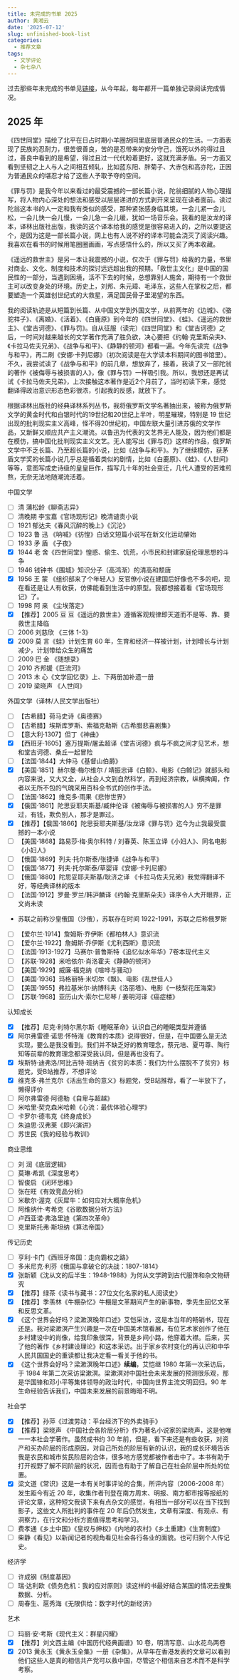 ```yaml
---
title: 未完成的书单 2025
author: 黄湘云
date: '2025-07-12'
slug: unfinished-book-list
categories:
  - 推荐文章
tags:
  - 文学评论
  - 杂七杂八
---
```


过去那些年未完成的书单见[链接](/2022/12/unfinished-book-list/)，从今年起，每年都开一篇单独记录阅读完成情况。

## 2025 年

《四世同堂》描绘了北平在日占时期小羊圈胡同里底层普通民众的生活。一方面表现了民族的忍耐力，很苦很善良，苦的是忍带来的安分守己，饿死以外的得过且过，善良中看到的是希望，得过且过一代代盼着更好，这就充满矛盾。另一方面又看到坚韧之上人与人之间相互倾轧，比如蓝东阳、胖菊子、大赤包和高亦陀，正因为普通民众的堪忍才给了这些人予取予夺的空间。

《罪与罚》是我今年以来看过的最受震撼的一部长篇小说，陀翁细腻的人物心理描写，将人物内心深处的想法和感受以层层递进的方式剥开来呈现在读者面前。读过陀翁这本书的人一定和我有类似的感受，那种紧张感身临其境，一会儿紧一会儿松，一会儿快一会儿慢，一会儿急一会儿缓，犹如一场音乐会。我看的是汝龙的译本，译林出版社出版，我读的这个译本给我的感觉是很容易进入的，之所以要提这个，是因为这是一部长篇小说，网上也有人说不好的译本可能会浇灭了阅读兴趣。我喜欢在看书的时候用笔圈圈画画，写点感悟什么的，所以又买了两本收藏。

《遥远的救世主》是另一本让我震撼的小说，仅次于《罪与罚》给我的力量，书里对商业、文化、制度和技术的探讨远远超出我的预期。「救世主文化」是中国的国民性的一部分，当遇到困境，活不下去的时候，总想靠别人施舍，期待有一个救世主可以改变身处的环境。历史上，刘邦、朱元璋、毛泽东，这些人在掌权之后，都要塑造一个英雄创世纪式的大救星，满足国民骨子里渴望的东西。

我的阅读轨迹是从短篇到长篇、从中国文学到外国文学，从前两年的《边城》、《骆驼祥子》、《离婚》、《活着》、《白鹿原》到今年的《四世同堂》、《蛙》、《遥远的救世主》、《堂吉诃德》、《罪与罚》。自从征服（读完）《四世同堂》和《堂吉诃德》之后，一时间对越来越长的文学著作充满了胜负欲，决心要把《约翰·克里斯朵夫》、《卡拉马佐夫兄弟》、《战争与和平》、《静静的顿河》都看一遍。今年先读完《战争与和平》，再二刷《安娜·卡列尼娜》（初次阅读是在大学读本科期间的图书馆里）。不久，我尝试读了《战争与和平》的前几章，想放弃了，接着，我读了又一部陀翁的著作《被侮辱与被损害的人》，像《罪与罚》一样吸引我。所以，我想还是再试试《卡拉马佐夫兄弟》，上次接触这本著作是近2个月前了，当时初读下来，感觉翻译得政治意识形态色彩很浓，引起我的反感，就放下了。

根据译林出版社的经典译林系列丛书，我将俄罗斯文学名著抽出来，被称为俄罗斯文学的黄金时代和白银时代的19世纪和20世纪上半叶，明星璀璨，特别是 19 世纪出现的批判现实主义高峰，怪不得20世纪初，中国左联大量引进苏俄的文学作品，又新鲜又顺应共产主义潮流。以鲁迅为代表的文艺界无人能及，因为他们都是在模仿，搞中国化批判现实主义文艺。无人能写出《罪与罚》这样的作品，俄罗斯文学中不乏长篇、乃至超长篇的小说，比如《战争与和平》。为了继续模仿，获茅盾文学奖的长篇小说几乎总是循着类似的剧情，比如《白鹿原》、《蛙》、《人世间》等等，意图写成史诗级的皇皇巨作，描写几十年的社会变迁，几代人遭受的苦难煎熬，无奈无法地随潮流活着。

中国文学

-   [ ] 清 蒲松龄《聊斋志异》
-   [ ] 清晚期 李宝嘉《官场现形记》晚清谴责小说
-   [ ] 1921 郁达夫《春风沉醉的晚上》《沉沦》
-   [ ] 1923 鲁 迅 《呐喊》《彷惶》白话文短篇小说写在新文化运动肇始
-   [ ] 1933 矛 盾 《子夜》
-   [x] 1944 老 舍《四世同堂》惶惑、偷生、饥荒，小市民和封建家庭伦理思想的斗争
-   [ ] 1946 钱钟书《围城》知识分子（高鸿渐）的清高和颓唐
-   [x] 1956 王 蒙 《组织部来了个年轻人》反官僚小说在建国后好像也不多的吧，现在看还是让人有收获，仿佛能看到生活中的原型。我都想接着看《官场现形记》了。
-   [ ] 1998 阿 来 《尘埃落定》
-   [x] 【推荐】2005 豆 豆《遥远的救世主》遵循客观规律即天道而不是等、靠、要救世主降临
-   [ ] 2006 刘慈欣 《三体 1-3》
-   [x] 2009 莫 言《蛙》计划生育 60 年，生育和经济一样被计划，计划增长与计划减少，计划带给众生的痛苦
-   [ ] 2009 巴 金 《随想录》
-   [ ] 2010 齐邦媛《巨流河》
-   [ ] 2013 木 心《文学回忆录》上、下两册加补遗一册
-   [ ] 2019 梁晓声 《人世间》

外国文学（译林/人民文学出版社）

-   [ ] 【古希腊】荷马史诗《奥德赛》
-   [ ] 【古希腊】埃斯库罗斯、索福克勒斯《古希腊悲喜剧集》
-   [ ] 【意大利·1307】但丁《神曲》
-   [x] 【西班牙·1605】塞万提斯/屠孟超译《堂吉诃德》疯与不疯之间才见艺术，想和堂吉诃德、桑丘一起冒险
-   [ ] 【法国·1844】大仲马《基督山伯爵》
-   [x] 【美国·1851】赫尔曼·梅尔维尔 / 靖振忠译《白鲸》、电影《白鲸记》就部头和内容来说，又大又全，从社会人文到自然科学，再到经济宗教，纵横捭阖，作者以无所不包的气魄采用百科全书式的创作手法。
-   [ ] 【法国·1862】维克多·雨果《悲惨世界》
-   [x] 【俄国·1861】陀思妥耶夫斯基/臧仲伦译《被侮辱与被损害的人》穷不是罪过，有钱，欺负别人，那才是罪过。
-   [x] 【推荐】【俄国·1866】陀思妥耶夫斯基/汝龙译《罪与罚》迄今为止我最受震撼的一本小说
-   [ ] 【美国·1868】路易莎·梅·奥尔科特 / 刘春英、陈玉立译《小妇人》、同名电影《小妇人》
-   [ ] 【俄国·1869】列夫·托尔斯泰/张捷译《战争与和平》
-   [ ] 【俄国·1877】列夫·托尔斯泰/草婴译《安娜·卡列尼娜》
-   [ ] 【俄国·1880】陀思妥耶夫斯基/耿济之译 《卡拉马佐夫兄弟》我觉得翻译不好，等经典译林的版本
-   [ ] 【法国·1912】罗曼·罗兰/韩沪麟译《约翰·克里斯朵夫》译序令人大开眼界，正文尚未读
-   苏联之前称沙皇俄国（沙俄），苏联存在时间 1922-1991，苏联之后称俄罗斯
-   [ ] 【爱尔兰·1914】詹姆斯·乔伊斯《都柏林人》意识流
-   [ ] 【爱尔兰·1922】詹姆斯·乔伊斯《尤利西斯》意识流
-   [ ] 【法国·1913-1927】马赛尔·普鲁斯特《追忆似水年华》7卷本现代主义
-   [ ] 【苏联·1928】米哈依尔·肖洛霍夫《静静的顿河》
-   [ ] 【美国·1929】威廉·福克纳《喧哗与骚动》
-   [ ] 【美国·1936】玛格丽特·米切尔《飘》、电影《乱世佳人》
-   [ ] 【美国·1955】弗拉基米尔·纳博科夫《洛丽塔》、电影《一枝梨花压海棠》
-   [ ] 【苏联·1968】亚历山大·索尔仁尼琴 / 姜明河译《癌症楼》

认知成长

-   [x] 【推荐】尼克·利特尔黑尔斯《睡眠革命》认识自己的睡眠类型并遵循
-   [x] 阿尔弗雷德·诺思·怀特海《教育的本质》说得很好，但是，在中国要么是无法实现，要么是我没看到。我们并不缺乏好的教育理念，蔡元培、夏丏尊、陶行知等前辈的教育理念都深受我认同，但是再也没有了。
-   [x] 埃斯特·迪弗洛/阿比吉特·班纳吉《贫穷的本质：我们为什么摆脱不了贫穷》标题党，受B站推荐，不想评论
-   [x] 维克多·弗兰克尔《活出生命的意义》标题党，受B站推荐，看了一半放下了，懒得评价
-   [ ] 阿尔弗雷德·阿德勒《自卑与超越》
-   [ ] 米哈里·契克森米哈赖《心流：最优体验心理学》
-   [ ] 卡罗尔·德韦克《终身成长》
-   [ ] 朱迪思·汉弗莱《即兴演讲》
-   [ ] 苏世民《我的经验与教训》

商业思维

-   [ ] 刘 润《底层逻辑》
-   [ ] 莫琳·希凯《深度思考》
-   [ ] 智俊启 《闭环思维》
-   [ ] 张在旺《有效竞品分析》
-   [ ] 米歇尔·渥克《灰犀牛：如何应对大概率危机》
-   [ ] 阿维纳什·考希克《谷歌数据分析方法》
-   [ ] 卢西亚诺·弗洛里迪《第四次革命》
-   [ ] 克里斯托弗·斯坦纳《算法帝国》

传记历史

-   [ ] 亨利·卡门《西班牙帝国：走向霸权之路》
-   [ ] 多米尼克·利芬《俄国与拿破仑的决战：1807-1814》
-   [x] 张新颖《沈从文的后半生：1948-1988》为何从文学跨到古代服饰和杂文物研究
-   [x] 【推荐】绿茶《读书与藏书：27位文化名家的私人阅读史》
-   [x] 【推荐】季羡林《牛棚杂忆》牛棚是文革期间产生的新事物，季先生回忆文革和反思文革。
-   [x] 《这个世界会好吗？梁漱溟晚年口述》艾恺采访，这是本当年的畅销书，现在还是。我对梁漱溟产生兴趣是一次在中国美术馆看展，有位艺术家创作了他在乡村建设中的肖像，给我印象很深，背景是乡间小路，他穿着大襟。后来，买了他的著作《乡村建设理论》和这本采访。出于家乡农村变化的再认识和中华人民共国国史的重读都让我决定看一看关于他的书。
-   [x] 《这个世界会好吗？梁漱溟晚年口述》**续编**，艾恺继 1980 年第一次采访后，于 1984 年第二次采访梁漱溟。梁漱溟对中国社会未来发展的预测很乐观，那是华国锋和邓小平等集体领导的政治时代，中国向世界主流文明回归。90 年生命经验告诉我们，中国未来发展的前景晦暗不明。

社会学

-   [x] 【推荐】孙萍《过渡劳动：平台经济下的外卖骑手》
-   [x] 【推荐】梁晓声 《中国社会各阶层分析》作为著名小说家的梁晓声，这是他唯一一本社会学著作。虽然成书约 30 年前，但是，看下来还是有些收获，对资产和买办阶层的形成原因，对自己所处的阶层有新的认识，我的成长环境告诉我是农民和城市贫民阶层的合体，很多地方感觉都被作者击中了。本书有助于打开视野了解不同阶层的状况，因而也有助于了解自己在社会阶层中所处的位置。
-   [x] 梁文道《常识》这是一本有关时事评论的合集，所评内容（2006-2008 年）发生距今有近 20 年，收集作者刊登在南方周末、明报、南方都市报等报纸的评论文章，这种短文我读下来有点杂文的感觉，有相当一部分可以在当下找到影子，这些文人所批判的事件在 20 年后仍然发生，文章有深度、有观点、有洞察力，在行文和分析方面值得思考和学习。
-   [ ] 费孝通《乡土中国》《皇权与绅权》《内地的农村》《乡土重建》《生育制度》
-   [ ] 柴静《看见》以新闻记者的视角看见社会各行各业的面貌。也可归到个人传记史。

经济学

-   [ ] 许成钢《制度基因》
-   [ ] 瑞·达利欧《债务危机：我的应对原则》读这样的书最好结合某国的情况去搜集数据、分析。
-   [ ] 周春生、扈秀海《无限供给：数字时代的新经济》

艺术

-   [ ] 玛丽·安·考斯《现代主义：群星闪耀》
-   [x] 【推荐】刘文西主编《中国历代经典画谱》10 卷，明清写意、山水花鸟两卷
-   [x] 2013 黄永玉《黄永玉全集》一册《杂集》，从早年在香港发表的文章可以看到他们这些人是真的相信共产党可以救中国，尽管这个相信来自艺术而不是科学考察。
